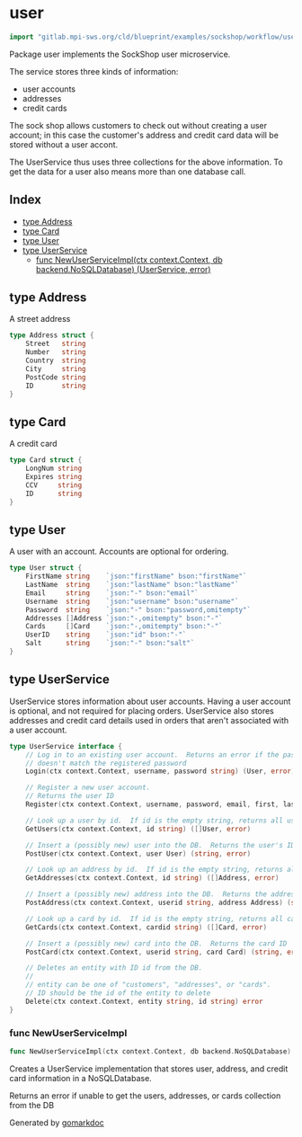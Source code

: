 <!-- Code generated by gomarkdoc. DO NOT EDIT -->

# user

```go
import "gitlab.mpi-sws.org/cld/blueprint/examples/sockshop/workflow/user"
```

Package user implements the SockShop user microservice.

The service stores three kinds of information:

- user accounts
- addresses
- credit cards

The sock shop allows customers to check out without creating a user account; in this case the customer's address and credit card data will be stored without a user accont.

The UserService thus uses three collections for the above information. To get the data for a user also means more than one database call.

## Index

- [type Address](<#Address>)
- [type Card](<#Card>)
- [type User](<#User>)
- [type UserService](<#UserService>)
  - [func NewUserServiceImpl\(ctx context.Context, db backend.NoSQLDatabase\) \(UserService, error\)](<#NewUserServiceImpl>)


<a name="Address"></a>
## type Address

A street address

```go
type Address struct {
    Street   string
    Number   string
    Country  string
    City     string
    PostCode string
    ID       string
}
```

<a name="Card"></a>
## type Card

A credit card

```go
type Card struct {
    LongNum string
    Expires string
    CCV     string
    ID      string
}
```

<a name="User"></a>
## type User

A user with an account. Accounts are optional for ordering.

```go
type User struct {
    FirstName string    `json:"firstName" bson:"firstName"`
    LastName  string    `json:"lastName" bson:"lastName"`
    Email     string    `json:"-" bson:"email"`
    Username  string    `json:"username" bson:"username"`
    Password  string    `json:"-" bson:"password,omitempty"`
    Addresses []Address `json:"-,omitempty" bson:"-"`
    Cards     []Card    `json:"-,omitempty" bson:"-"`
    UserID    string    `json:"id" bson:"-"`
    Salt      string    `json:"-" bson:"salt"`
}
```

<a name="UserService"></a>
## type UserService

UserService stores information about user accounts. Having a user account is optional, and not required for placing orders. UserService also stores addresses and credit card details used in orders that aren't associated with a user account.

```go
type UserService interface {
    // Log in to an existing user account.  Returns an error if the password
    // doesn't match the registered password
    Login(ctx context.Context, username, password string) (User, error)

    // Register a new user account.
    // Returns the user ID
    Register(ctx context.Context, username, password, email, first, last string) (string, error)

    // Look up a user by id.  If id is the empty string, returns all users.
    GetUsers(ctx context.Context, id string) ([]User, error)

    // Insert a (possibly new) user into the DB.  Returns the user's ID
    PostUser(ctx context.Context, user User) (string, error)

    // Look up an address by id.  If id is the empty string, returns all addresses.
    GetAddresses(ctx context.Context, id string) ([]Address, error)

    // Insert a (possibly new) address into the DB.  Returns the address ID
    PostAddress(ctx context.Context, userid string, address Address) (string, error)

    // Look up a card by id.  If id is the empty string, returns all cards.
    GetCards(ctx context.Context, cardid string) ([]Card, error)

    // Insert a (possibly new) card into the DB.  Returns the card ID
    PostCard(ctx context.Context, userid string, card Card) (string, error)

    // Deletes an entity with ID id from the DB.
    //
    // entity can be one of "customers", "addresses", or "cards".
    // ID should be the id of the entity to delete
    Delete(ctx context.Context, entity string, id string) error
}
```

<a name="NewUserServiceImpl"></a>
### func NewUserServiceImpl

```go
func NewUserServiceImpl(ctx context.Context, db backend.NoSQLDatabase) (UserService, error)
```

Creates a UserService implementation that stores user, address, and credit card information in a NoSQLDatabase.

Returns an error if unable to get the users, addresses, or cards collection from the DB

Generated by [gomarkdoc](<https://github.com/princjef/gomarkdoc>)
